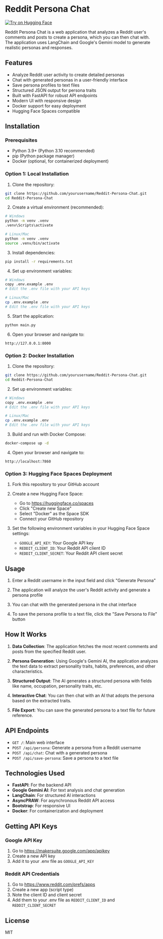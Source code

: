 # Reddit Persona Chat

[![Try on Hugging Face](https://img.shields.io/badge/-HuggingFace-FDEE21?style=for-the-badge&logo=HuggingFace&logoColor=black)](https://huggingface.co/spaces/smit-faldu/Reddit-Persona-Chat) 

Reddit Persona Chat is a web application that analyzes a Reddit user's comments and posts to create a persona, which you can then chat with. The application uses LangChain and Google's Gemini model to generate realistic personas and responses.

## Features

- Analyze Reddit user activity to create detailed personas
- Chat with generated personas in a user-friendly interface
- Save persona profiles to text files
- Structured JSON output for persona traits
- Built with FastAPI for robust API endpoints
- Modern UI with responsive design
- Docker support for easy deployment
- Hugging Face Spaces compatible

## Installation

### Prerequisites

- Python 3.9+ (Python 3.10 recommended)
- pip (Python package manager)
- Docker (optional, for containerized deployment)

### Option 1: Local Installation

1. Clone the repository:
```bash
git clone https://github.com/yourusername/Reddit-Persona-Chat.git
cd Reddit-Persona-Chat
```

2. Create a virtual environment (recommended):
```bash
# Windows
python -m venv .venv
.venv\Scripts\activate

# Linux/Mac
python -m venv .venv
source .venv/bin/activate
```

3. Install dependencies:
```bash
pip install -r requirements.txt
```

4. Set up environment variables:
```bash
# Windows
copy .env.example .env
# Edit the .env file with your API keys

# Linux/Mac
cp .env.example .env
# Edit the .env file with your API keys
```

5. Start the application:
```bash
python main.py
```

6. Open your browser and navigate to:
```
http://127.0.0.1:8000
```

### Option 2: Docker Installation

1. Clone the repository:
```bash
git clone https://github.com/yourusername/Reddit-Persona-Chat.git
cd Reddit-Persona-Chat
```

2. Set up environment variables:
```bash
# Windows
copy .env.example .env
# Edit the .env file with your API keys

# Linux/Mac
cp .env.example .env
# Edit the .env file with your API keys
```

3. Build and run with Docker Compose:
```bash
docker-compose up -d
```

4. Open your browser and navigate to:
```
http://localhost:7860
```

### Option 3: Hugging Face Spaces Deployment

1. Fork this repository to your GitHub account

2. Create a new Hugging Face Space:
   - Go to https://huggingface.co/spaces
   - Click "Create new Space"
   - Select "Docker" as the Space SDK
   - Connect your GitHub repository

3. Set the following environment variables in your Hugging Face Space settings:
   - `GOOGLE_API_KEY`: Your Google API key
   - `REDDIT_CLIENT_ID`: Your Reddit API client ID
   - `REDDIT_CLIENT_SECRET`: Your Reddit API client secret

## Usage

1. Enter a Reddit username in the input field and click "Generate Persona"

2. The application will analyze the user's Reddit activity and generate a persona profile

3. You can chat with the generated persona in the chat interface

4. To save the persona profile to a text file, click the "Save Persona to File" button

## How It Works

1. **Data Collection**: The application fetches the most recent comments and posts from the specified Reddit user.

2. **Persona Generation**: Using Google's Gemini AI, the application analyzes the text data to extract personality traits, habits, preferences, and other characteristics.

3. **Structured Output**: The AI generates a structured persona with fields like name, occupation, personality traits, etc.

4. **Interactive Chat**: You can then chat with an AI that adopts the persona based on the extracted traits.

5. **File Export**: You can save the generated persona to a text file for future reference.

## API Endpoints

- `GET /`: Main web interface
- `POST /api/persona`: Generate a persona from a Reddit username
- `POST /api/chat`: Chat with a generated persona
- `POST /api/save-persona`: Save a persona to a text file

## Technologies Used

- **FastAPI**: For the backend API
- **Google Gemini AI**: For text analysis and chat generation
- **LangChain**: For structured AI interactions
- **AsyncPRAW**: For asynchronous Reddit API access
- **Bootstrap**: For responsive UI
- **Docker**: For containerization and deployment

## Getting API Keys

### Google API Key
1. Go to https://makersuite.google.com/app/apikey
2. Create a new API key
3. Add it to your .env file as `GOOGLE_API_KEY`

### Reddit API Credentials
1. Go to https://www.reddit.com/prefs/apps
2. Create a new app (script type)
3. Note the client ID and client secret
4. Add them to your .env file as `REDDIT_CLIENT_ID` and `REDDIT_CLIENT_SECRET`

## License

MIT
